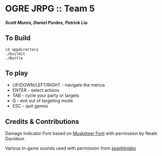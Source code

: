 # OGRE JRPG :: Team 5
##### Scott Munro, Daniel Purdes, Patrick Liu

## To Build
```
cd appdirectory
./buildit
./Battle
```

## To play

* UP/DOWN/LEFT/RIGHT - navigate the menus
* ENTER - select actions
* TAB - cycle your party or targets
* Q - exit out of targeting mode
* ESC - quit games

## Credits & Contributions

Damage Indicator Font based on [Musketeer Font](http://www.pixelsagas.com/?download=pixel-musketeer) with permission by Neale Davidson

Various in-game sounds used with permission from [sparklinlabs](https://github.com/sparklinlabs/superpowers-asset-packs/blob/master/LICENSE.txt)
